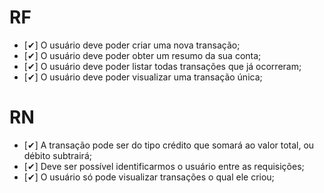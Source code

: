 # RF

- [✔] O usuário deve poder criar uma nova transação;
- [✔] O usuário deve poder obter um resumo da sua conta;
- [✔] O usuário deve poder listar todas transações que já ocorreram;
- [✔] O usuário deve poder visualizar uma transação única;

# RN

- [✔] A transação pode ser do tipo crédito que somará ao valor total, ou débito subtrairá;
- [✔] Deve ser possível identificarmos o usuário entre as requisições;
- [✔] O usuário só pode visualizar transações o qual ele criou;
